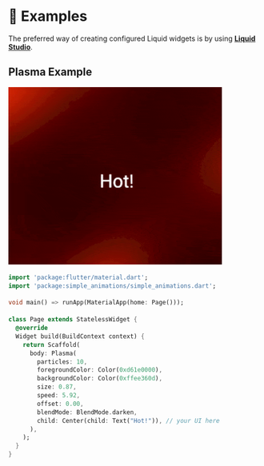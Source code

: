 
# 📝 Examples

The preferred way of creating configured Liquid widgets is by using **[Liquid Studio](https://felixblaschke.github.io/liquid-studio)**.

## Plasma Example

![example1](https://raw.githubusercontent.com/felixblaschke/simple_animations_documentation_assets/master/sa_liquid/plasma-example.gif)

```dart
import 'package:flutter/material.dart';
import 'package:simple_animations/simple_animations.dart';

void main() => runApp(MaterialApp(home: Page()));

class Page extends StatelessWidget {
  @override
  Widget build(BuildContext context) {
    return Scaffold(
      body: Plasma(
        particles: 10,
        foregroundColor: Color(0xd61e0000),
        backgroundColor: Color(0xffee360d),
        size: 0.87,
        speed: 5.92,
        offset: 0.00,
        blendMode: BlendMode.darken,
        child: Center(child: Text("Hot!")), // your UI here
      ),
    );
  }
}

```